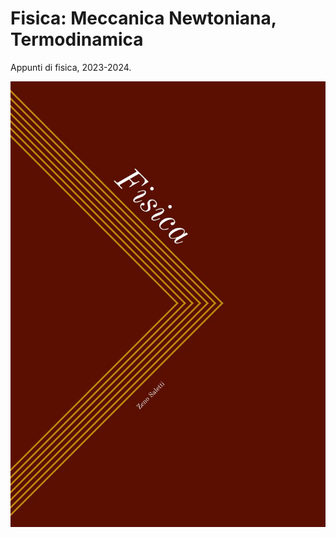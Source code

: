 # Fisica: Meccanica Newtoniana, Termodinamica
Appunti di fisica, 2023-2024.

![alt text](./src/cover/bookcover.jpg)
